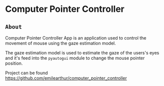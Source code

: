 # Computer Pointer Controller

## `About`
Computer Pointer Controller App is an application used to control the movement of mouse using the gaze estimation model.

The gaze estimation model is used to estimate the gaze of the users's eyes and it's feed into the `pyautogui` module to change the mouse pointer position.

Project can be found <https://github.com/emilearthur/computer_pointer_controller>
